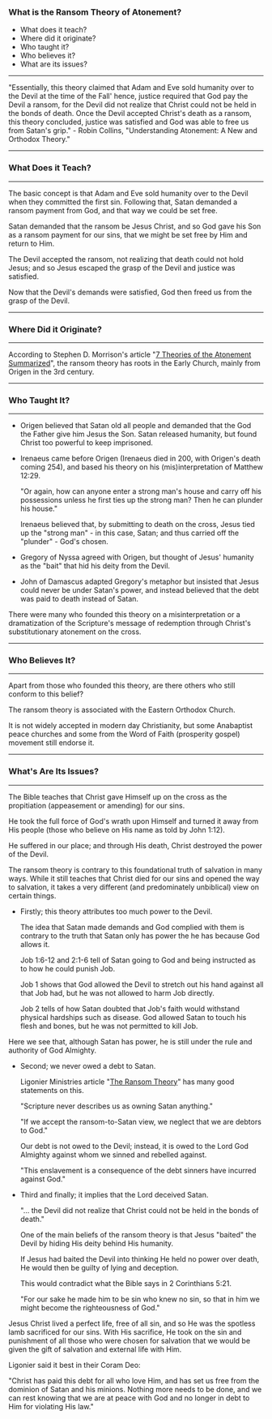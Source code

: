 
### What is the Ransom Theory of Atonement?

- What does it teach?
- Where did it originate?
- Who taught it?
- Who believes it?
- What are its issues?

---

"Essentially, this theory claimed that Adam and Eve sold humanity over to the Devil at the time of the Fall' hence, justice required that God pay the Devil a ransom, for the Devil did not realize that Christ could not be held in the bonds of death. Once the Devil accepted Christ's death as a ransom, this theory concluded, justice was satisfied and God was able to free us from Satan's grip." - Robin Collins, "Understanding Atonement: A New and Orthodox Theory."

---


### What Does it Teach?
---

The basic concept is that Adam and Eve sold humanity over to the Devil when they committed the first sin. Following that, Satan demanded a ransom payment from God, and that way we could be set free. 

Satan demanded that the ransom be Jesus Christ, and so God gave his Son as a ransom payment for our sins, that we might be set free by Him and return to Him.

The Devil accepted the ransom, not realizing that death could not hold Jesus; and so Jesus escaped the grasp of the Devil and justice was satisfied. 

Now that the Devil's demands were satisfied, God then freed us from the grasp of the Devil. 

---


### Where Did it Originate?
---

According to Stephen D. Morrison's article "[7 Theories of the Atonement Summarized](https://www.sdmorrison.org/7-theories-of-the-atonement-summarized/)", the ransom theory has roots in the Early Church, mainly from Origen in the 3rd century. 

---


### Who Taught It?
---

- Origen believed that Satan old all people and demanded that the God the Father give him Jesus the Son. Satan released humanity, but found Christ too powerful to keep imprisoned. 

- Irenaeus came before Origen (Irenaeus died in 200, with Origen's death coming 254), and based his theory on his (mis)interpretation of Matthew 12:29.
	
	"Or again, how can anyone enter a strong man's house and carry off his possessions unless he first ties up the strong man? Then he can plunder his house."

	Irenaeus believed that, by submitting to death on the cross, Jesus tied up the "strong man" - in this case, Satan; and thus carried off the "plunder" - God's chosen. 

- Gregory of Nyssa agreed with Origen, but thought of Jesus' humanity as the "bait" that hid his deity from the Devil. 

- John of Damascus adapted Gregory's metaphor but insisted that Jesus could never be under Satan's power, and instead believed that the debt was paid to death instead of Satan.

There were many who founded this theory on a misinterpretation or a dramatization of the Scripture's message of redemption through Christ's substitutionary atonement on the cross.

---


### Who Believes It?
---

Apart from those who founded this theory, are there others who still conform to this belief?

The ransom theory is associated with the Eastern Orthodox Church.

It is not widely accepted in modern day Christianity, but some Anabaptist peace churches and some from the Word of Faith (prosperity gospel) movement still endorse it.

---


### What's Are Its Issues?
---

The Bible teaches that Christ gave Himself up on the cross as the propitiation (appeasement or amending) for our sins. 

He took the full force of God's wrath upon Himself and turned it away from His people (those who believe on His name as told by John 1:12).

He suffered in our place; and through His death, Christ destroyed the power of the Devil. 

The ransom theory is contrary to this foundational truth of salvation in many ways. While it still teaches that Christ died for our sins and opened the way to salvation, it takes a very different (and predominately unbiblical) view on certain things. 

- Firstly; this theory attributes too much power to the Devil.

	The idea that Satan made demands and God complied with them is contrary to the truth that Satan only has power the he has because God allows it. 

	Job 1:6-12 and 2:1-6 tell of Satan going to God and being instructed as to how he could punish Job. 

	Job 1 shows that God allowed the Devil to stretch out his hand against all that Job had, but he was not allowed to harm Job directly. 

	Job 2 tells of how Satan doubted that Job's faith would withstand physical hardships such as disease. God allowed Satan to touch his flesh and bones, but he was not permitted to kill Job. 

Here we see that, although Satan has power, he is still under the rule and authority of God Almighty. 

- Second; we never owed a debt to Satan. 

	Ligonier Ministries article "[The Ransom Theory](https://learn.ligonier.org/devotionals/ransom-theory)" has many good statements on this. 

	"Scripture never describes us as owning Satan anything."

	"If we accept the ransom-to-Satan view, we neglect that we are debtors to God."

	Our debt is not owed to the Devil; instead, it is owed to the Lord God Almighty against whom we sinned and rebelled against.

	"This enslavement is a consequence of the debt sinners have incurred against God."

- Third and finally; it implies that the Lord deceived Satan.

	"… the Devil did not realize that Christ could not be held in the bonds of death."

	One of the main beliefs of the ransom theory is that Jesus "baited" the Devil by hiding His deity behind His humanity.

	If Jesus had baited the Devil into thinking He held no power over death, He would then be guilty of lying and deception.

	This would contradict what the Bible says in 2 Corinthians 5:21. 

	"For our sake he made him to be sin who knew no sin, so that in him we might become the righteousness of God."

Jesus Christ lived a perfect life, free of all sin, and so He was the spotless lamb sacrificed for our sins. With His sacrifice, He took on the sin and punishment of all those who were chosen for salvation that we would be given the gift of salvation and external life with Him.

Ligonier said it best in their Coram Deo:

"Christ has paid this debt for all who love Him, and has set us free from the dominion of Satan and his minions. Nothing more needs to be done, and we can rest knowing that we are at peace with God and no longer in debt to Him for violating His law."
